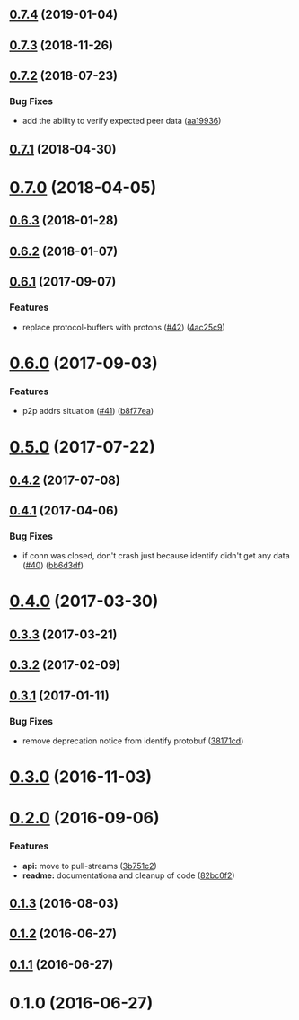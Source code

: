 <a name="0.7.4"></a>
## [0.7.4](https://github.com/libp2p/js-libp2p-identify/compare/v0.7.3...v0.7.4) (2019-01-04)



<a name="0.7.3"></a>
## [0.7.3](https://github.com/libp2p/js-libp2p-identify/compare/v0.7.2...v0.7.3) (2018-11-26)



<a name="0.7.2"></a>
## [0.7.2](https://github.com/libp2p/js-libp2p-identify/compare/v0.7.1...v0.7.2) (2018-07-23)


### Bug Fixes

* add the ability to verify expected peer data ([aa19936](https://github.com/libp2p/js-libp2p-identify/commit/aa19936))



<a name="0.7.1"></a>
## [0.7.1](https://github.com/libp2p/js-libp2p-identify/compare/v0.7.0...v0.7.1) (2018-04-30)



<a name="0.7.0"></a>
# [0.7.0](https://github.com/libp2p/js-libp2p-identify/compare/v0.6.3...v0.7.0) (2018-04-05)



<a name="0.6.3"></a>
## [0.6.3](https://github.com/libp2p/js-libp2p-identify/compare/v0.6.2...v0.6.3) (2018-01-28)



<a name="0.6.2"></a>
## [0.6.2](https://github.com/libp2p/js-libp2p-identify/compare/v0.6.1...v0.6.2) (2018-01-07)



<a name="0.6.1"></a>
## [0.6.1](https://github.com/libp2p/js-libp2p-identify/compare/v0.6.0...v0.6.1) (2017-09-07)


### Features

* replace protocol-buffers with protons ([#42](https://github.com/libp2p/js-libp2p-identify/issues/42)) ([4ac25c9](https://github.com/libp2p/js-libp2p-identify/commit/4ac25c9))



<a name="0.6.0"></a>
# [0.6.0](https://github.com/libp2p/js-libp2p-identify/compare/v0.5.0...v0.6.0) (2017-09-03)


### Features

* p2p addrs situation ([#41](https://github.com/libp2p/js-libp2p-identify/issues/41)) ([b8f77ea](https://github.com/libp2p/js-libp2p-identify/commit/b8f77ea))



<a name="0.5.0"></a>
# [0.5.0](https://github.com/libp2p/js-libp2p-identify/compare/v0.4.2...v0.5.0) (2017-07-22)



<a name="0.4.2"></a>
## [0.4.2](https://github.com/libp2p/js-libp2p-identify/compare/v0.4.1...v0.4.2) (2017-07-08)



<a name="0.4.1"></a>
## [0.4.1](https://github.com/libp2p/js-libp2p-identify/compare/v0.4.0...v0.4.1) (2017-04-06)


### Bug Fixes

* if conn was closed, don't crash just because identify didn't get any data ([#40](https://github.com/libp2p/js-libp2p-identify/issues/40)) ([bb6d3df](https://github.com/libp2p/js-libp2p-identify/commit/bb6d3df))



<a name="0.4.0"></a>
# [0.4.0](https://github.com/libp2p/js-libp2p-identify/compare/v0.3.3...v0.4.0) (2017-03-30)



<a name="0.3.3"></a>
## [0.3.3](https://github.com/libp2p/js-libp2p-identify/compare/v0.3.2...v0.3.3) (2017-03-21)



<a name="0.3.2"></a>
## [0.3.2](https://github.com/libp2p/js-libp2p-identify/compare/v0.3.1...v0.3.2) (2017-02-09)



<a name="0.3.1"></a>
## [0.3.1](https://github.com/libp2p/js-libp2p-identify/compare/v0.3.0...v0.3.1) (2017-01-11)


### Bug Fixes

* remove deprecation notice from identify protobuf ([38171cd](https://github.com/libp2p/js-libp2p-identify/commit/38171cd))



<a name="0.3.0"></a>
# [0.3.0](https://github.com/libp2p/js-libp2p-identify/compare/v0.2.0...v0.3.0) (2016-11-03)



<a name="0.2.0"></a>
# [0.2.0](https://github.com/libp2p/js-libp2p-identify/compare/v0.1.3...v0.2.0) (2016-09-06)


### Features

* **api:** move to pull-streams ([3b751c2](https://github.com/libp2p/js-libp2p-identify/commit/3b751c2))
* **readme:** documentationa and cleanup of code ([82bc0f2](https://github.com/libp2p/js-libp2p-identify/commit/82bc0f2))



<a name="0.1.3"></a>
## [0.1.3](https://github.com/libp2p/js-libp2p-identify/compare/v0.1.2...v0.1.3) (2016-08-03)



<a name="0.1.2"></a>
## [0.1.2](https://github.com/libp2p/js-libp2p-identify/compare/v0.1.1...v0.1.2) (2016-06-27)



<a name="0.1.1"></a>
## [0.1.1](https://github.com/libp2p/js-libp2p-identify/compare/v0.1.0...v0.1.1) (2016-06-27)



<a name="0.1.0"></a>
# 0.1.0 (2016-06-27)



